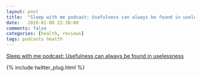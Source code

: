 ```yaml
---
layout: post
title:  "Sleep with me podcast: Usefulness can always be found in uselessness"
date:   2016-01-08 22:30:00
comments: false
categories: [health, reviews]
tags: podcasts health
---
```


<script async src="https://static.medium.com/embed.js"></script><a class="m-story" data-collapsed="false" href="https://medium.com/@joydisee/sleep-with-me-podcast-usefulness-can-always-be-found-in-uselessness-f1f83c31a424">Sleep with me podcast: Usefulness can always be found in uselessness</a>

{% include twitter_plug.html %}

